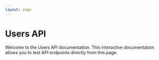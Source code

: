 ```yaml
---
layout: page
---
```


# Users API

Welcome to the Users API documentation. This interactive documentation allows you to test API endpoints directly from this page.

<InteractiveAPI />

<script setup>
import InteractiveAPI from '../../.vitepress/theme/components/InteractiveAPI.vue'
</script> 
